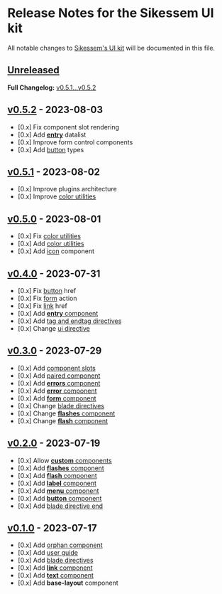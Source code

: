 # Release Notes for the Sikessem UI kit

All notable changes to [Sikessem's UI kit](https://github.com/sikessem/ui) will be documented in this file.

## [Unreleased](https://github.com/sikessem/ui/compare/v0.5.2...HEAD)

**Full Changelog:** [v0.5.1...v0.5.2](https://github.com/sikessem/ui/compare/v0.5.1...v0.5.2)

## [v0.5.2](https://github.com/sikessem/ui/releases/tag/v0.5.2) - 2023-08-03

- [0.x] Fix component slot rendering
- [0.x] Add [**entry**](https://github.com/sikessem/ui#entry-component) datalist
- [0.x] Improve form control components
- [0.x] Add [button](https://github.com/sikessem/ui#button-component) types

## [v0.5.1](https://github.com/sikessem/ui/releases/tag/v0.5.1) - 2023-08-02

- [0.x] Improve plugins architecture
- [0.x] Improve [color utilities](https://github.com/sikessem/ui#color-utilities)

## [v0.5.0](https://github.com/sikessem/ui/releases/tag/v0.5.0) - 2023-08-01

- [0.x] Fix [color utilities](https://github.com/sikessem/ui#color-utilities)
- [0.x] Add [color utilities](https://github.com/sikessem/ui#color-utilities)
- [0.x] Add [icon](https://github.com/sikessem/ui#icon-component) component

## [v0.4.0](https://github.com/sikessem/ui/releases/tag/v0.4.0) - 2023-07-31

- [0.x] Fix [button](https://github.com/sikessem/ui#button-component) href
- [0.x] Fix [form](https://github.com/sikessem/ui#form-component) action
- [0.x] Fix [link](https://github.com/sikessem/ui#link-component) href
- [0.x] Add [**entry** component](https://github.com/sikessem/ui#entry-component)
- [0.x] Add [tag and endtag directives](https://github.com/sikessem/ui#blade-directives)
- [0.x] Change [ui directive](https://github.com/sikessem/ui#blade-directives)

## [v0.3.0](https://github.com/sikessem/ui/releases/tag/v0.3.0) - 2023-07-29

- [0.x] Add [component slots](https://github.com/sikessem/ui#component-slots)
- [0.x] Add [paired component](https://github.com/sikessem/ui#component-tags)
- [0.x] Add [**errors** component](https://github.com/sikessem/ui#errors-component)
- [0.x] Add [**error** component](https://github.com/sikessem/ui#error-component)
- [0.x] Add [**form** component](https://github.com/sikessem/ui#form-component)
- [0.x] Change [blade directives](https://github.com/sikessem/ui#blade-directives)
- [0.x] Change [**flashes** component](https://github.com/sikessem/ui#flashes-component)
- [0.x] Change [**flash** component](https://github.com/sikessem/ui#flash-component)

## [v0.2.0](https://github.com/sikessem/ui/releases/tag/v0.2.0) - 2023-07-19

- [0.x] Allow [**custom** components](https://github.com/sikessem/ui#-custom-components)
- [0.x] Add [**flashes** component](https://github.com/sikessem/ui#flashes-component)
- [0.x] Add [**flash** component](https://github.com/sikessem/ui#flash-component)
- [0.x] Add [**label** component](https://github.com/sikessem/ui#label-component)
- [0.x] Add [**menu** component](https://github.com/sikessem/ui#menu-component)
- [0.x] Add [**button** component](https://github.com/sikessem/ui#button-component)
- [0.x] Add [blade directive end](https://github.com/sikessem/ui#blade-directives)

## [v0.1.0](https://github.com/sikessem/ui/releases/tag/v0.1.0) - 2023-07-17

- [0.x] Add [orphan component](https://github.com/sikessem/ui#component-tags)
- [0.x] Add [user guide](https://github.com/sikessem/ui#-usage)
- [0.x] Add [blade directives](https://github.com/sikessem/ui#blade-directives)
- [0.x] Add [**link** component](https://github.com/sikessem/ui#link-component)
- [0.x] Add [**text** component](https://github.com/sikessem/ui#text-component)
- [0.x] Add **base-layout** component
